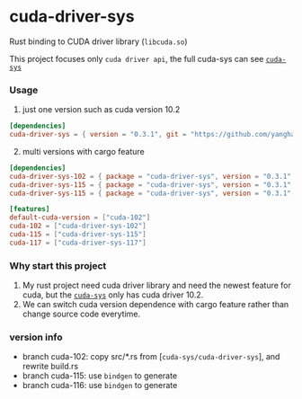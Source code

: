 # cuda-driver-sys

Rust binding to CUDA driver library (```libcuda.so```)

This project focuses only ```cuda driver api```, the full cuda-sys can see [```cuda-sys```]

### Usage

1. just one version
   such as cuda version 10.2

```toml
[dependencies]
cuda-driver-sys = { version = "0.3.1", git = "https://github.com/yanghaku/cuda-driver-sys", branch = "cuda-102" }
```

2. multi versions with cargo feature

```toml
[dependencies]
cuda-driver-sys-102 = { package = "cuda-driver-sys", version = "0.3.1", git = "https://github.com/yanghaku/cuda-driver-sys", branch = "cuda-102", optional = true }
cuda-driver-sys-115 = { package = "cuda-driver-sys", version = "0.3.1", git = "https://github.com/yanghaku/cuda-driver-sys", branch = "cuda-115", optional = true }
cuda-driver-sys-115 = { package = "cuda-driver-sys", version = "0.3.1", git = "https://github.com/yanghaku/cuda-driver-sys", branch = "cuda-117", optional = true }

[features]
default-cuda-version = ["cuda-102"]
cuda-102 = ["cuda-driver-sys-102"]
cuda-115 = ["cuda-driver-sys-115"]
cuda-117 = ["cuda-driver-sys-117"]
```

### Why start this project

1. My rust project need cuda driver library and need the newest feature for cuda, but the [```cuda-sys```] only has cuda
   driver 10.2.
2. We can switch cuda version dependence with cargo feature rather than change source code everytime.

### version info

* branch cuda-102: copy src/*.rs from [```cuda-sys/cuda-driver-sys```], and rewrite build.rs
* branch cuda-115: use ```bindgen``` to generate
* branch cuda-116: use ```bindgen``` to generate

[```cuda-sys```]: https://github.com/rust-cuda/cuda-sys
